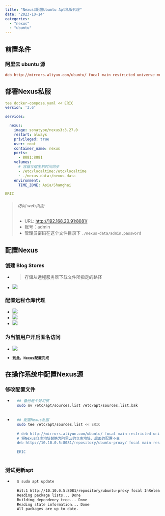 ```yaml
---
title: "Nexus3配置Ubuntu Apt私服代理"
date: "2023-10-14"
categories: 
  - "nexus"
  - "ubuntu"
---
```


## 前置条件

### 阿里云 ubuntu 源

```ini
deb http://mirrors.aliyun.com/ubuntu/ focal main restricted universe multiverse
```

## 部署Nexus私服

```yaml
tee docker-compose.yaml << ERIC
version: '3.6'

services:

  nexus:
    image: sonatype/nexus3:3.27.0
    restart: always
    privileged: true
    user: root
    container_name: nexus
    ports:
      - 8081:8081
    volumes:
      # 容器与宿主机时间同步
      - /etc/localtime:/etc/localtime
      - ./nexus-data:/nexus-data
    environment:
      TIME_ZONE: Asia/Shanghai

ERIC
```

> ###### 访问 web页面
> 
> - URL: http://192.168.20.91:8081/
> - 账号：admin
> - 管理员密码在这个文件目录下 `./nexus-data/admin.password`

## 配置Nexus

### 创建 Blog Stores

- > 存储从远程服务器下载文件所指定的路径
    
- ![](http://qiniu.dev-share.top/image/ubuntu-proxy-01.png)
    

### 配置远程仓库代理

- ![](http://qiniu.dev-share.top/image/ubuntu-proxy-02.png)
- ![](http://qiniu.dev-share.top/image/ubuntu-proxy-03.png)
- ![](http://qiniu.dev-share.top/image/ubuntu-proxy-04.png)

### 为当前用户开启匿名访问

- ![](http://qiniu.dev-share.top/image/ubuntu-proxy-05.png)
    
- **`到此，Nexus配置完成`**
    

## 在操作系统中配置Nexus源

### 修改配置文件

- ```bash
    ## 备份是个好习惯
    sudo mv /etc/apt/sources.list /etc/apt/sources.list.bak
    
    ```
    
- ```bash
    ## 配置Nexus私服
    sudo tee /etc/apt/sources.list << ERIC
    
    # deb http://mirrors.aliyun.com/ubuntu/ focal main restricted universe multiverse
    # 将Nexus仓库地址替换为阿里云的仓库地址，后面的配置不变
    deb http://10.10.0.5:8081/repository/ubuntu-proxy/ focal main restricted universe multiverse
    
    ERIC
    
    ```
    

### 测试更新apt

- ```bash
    $ sudo apt update
    
    Hit:1 http://10.10.0.5:8081/repository/ubuntu-proxy focal InRelease
    Reading package lists... Done
    Building dependency tree... Done
    Reading state information... Done
    All packages are up to date.
    
    ```
